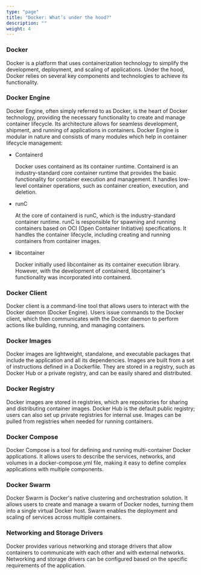 ```yaml
---
type: "page"
title: "Docker: What’s under the hood?"
description: ""
weight: 4
---
```


### Docker

Docker is a platform that uses containerization technology to simplify the development, deployment, and scaling of applications. Under the hood, Docker relies on several key components and technologies to achieve its functionality.

### Docker Engine

Docker Engine, often simply referred to as Docker, is the heart of Docker technology, providing the necessary functionality to create and manage container lifecycle. Its architecture allows for seamless development, shipment, and running of applications in containers. Docker Engine is modular in nature and consists of many modules which help in container lifecycle management:

- Containerd

    Docker uses containerd as its container runtime. Containerd is an industry-standard core container runtime that provides the basic functionality for container execution and management. It handles low-level container operations, such as container creation, execution, and deletion.
- runC

    At the core of containerd is runC, which is the industry-standard container runtime. runC is responsible for spawning and running containers based on OCI (Open Container Initiative) specifications. It handles the container lifecycle, including creating and running containers from container images.
- libcontainer

    Docker initially used libcontainer as its container execution library. However, with the development of containerd, libcontainer's functionality was incorporated into containerd.

### Docker Client

Docker client is a command-line tool that allows users to interact with the Docker daemon (Docker Engine). Users issue commands to the Docker client, which then communicates with the Docker daemon to perform actions like building, running, and managing containers.

### Docker Images

Docker images are lightweight, standalone, and executable packages that include the application and all its dependencies. Images are built from a set of instructions defined in a Dockerfile. They are stored in a registry, such as Docker Hub or a private registry, and can be easily shared and distributed.

### Docker Registry

Docker images are stored in registries, which are repositories for sharing and distributing container images. Docker Hub is the default public registry; users can also set up private registries for internal use. Images can be pulled from registries when needed for running containers.

### Docker Compose

Docker Compose is a tool for defining and running multi-container Docker applications. It allows users to describe the services, networks, and volumes in a docker-compose.yml file, making it easy to define complex applications with multiple components.

### Docker Swarm

Docker Swarm is Docker's native clustering and orchestration solution. It allows users to create and manage a swarm of Docker nodes, turning them into a single virtual Docker host. Swarm enables the deployment and scaling of services across multiple containers.

### Networking and Storage Drivers

Docker provides various networking and storage drivers that allow containers to communicate with each other and with external networks. Networking and storage drivers can be configured based on the specific requirements of the application.
